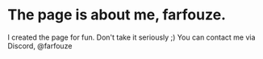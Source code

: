 # The page is about me, farfouze.
   I created the page for fun.
Don't take it seriously ;)
You can contact me via Discord, @farfouze
